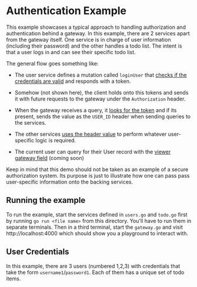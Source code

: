 # Authentication Example

This example showcases a typical approach to handling authorization and
authentication behind a gateway. In this example, there are 2 services apart from
the gateway itself. One service is in charge of user information (including their
password) and the other handles a todo list. The intent is that a user logs in and
can see their specific todo list.

The general flow goes something like:

- The user service defines a mutation called `loginUser` that [checks if
  the credentials are valid](https://github.com/nautilus/gateway/blob/master/examples/auth/users.go#L66) and responds with a token.

- Somehow (not shown here), the client holds onto this tokens and sends it
  with future requests to the gateway under the `Authorization` header.

- When the gateway receives a query, it [looks for the token](https://github.com/nautilus/gateway/blob/master/examples/auth/gateway.go#L15-L29) and if its present,
  sends the value as the `USER_ID` header when sending queries to the services.

- The other services [uses the header value](https://github.com/nautilus/gateway/blob/master/examples/auth/todo.go#L89) to perform whatever user-specific logic is
  required.

- The current user can query for their User record with the [viewer gateway field](https://github.com/nautilus/gateway/blob/master/examples/auth/gateway.go#L50-L58) (coming soon)

Keep in mind that this demo should not be taken as an example of a secure
authorization system. Its purpose is just to illustrate how one can pass
pass user-specific information onto the backing services.

## Running the example

To run the example, start the services defined in `users.go` and `todo.go` first by running
`go run <file name>` from this directory. You'll have to run them in separate terminals.
Then in a third terminal, start the `gateway.go` and visit http://localhost:4000 which
should show you a playground to interact with.

## User Credentials

In this example, there are 3 users (numbered 1,2,3) with credentials that take the form
`username1`/`password1`. Each of them has a unique set of todo items.
